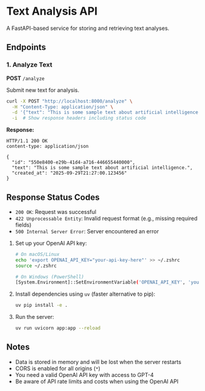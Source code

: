 # Text Analysis API

A FastAPI-based service for storing and retrieving text analyses.

## Endpoints

### 1. Analyze Text

**POST** `/analyze`

Submit new text for analysis.

```bash
curl -X POST "http://localhost:8000/analyze" \
  -H "Content-Type: application/json" \
  -d '{"text": "This is some sample text about artificial intelligence."}' \
  -i  # Show response headers including status code
```

**Response:**
```http
HTTP/1.1 200 OK
content-type: application/json

{
  "id": "550e8400-e29b-41d4-a716-446655440000",
  "text": "This is some sample text about artificial intelligence.",
  "created_at": "2025-09-29T21:27:00.123456"
}
```
## Response Status Codes

- `200 OK`: Request was successful
- `422 Unprocessable Entity`: Invalid request format (e.g., missing required fields)
- `500 Internal Server Error`: Server encountered an error

1. Set up your OpenAI API key:
   ```bash
   # On macOS/Linux
   echo 'export OPENAI_API_KEY="your-api-key-here"' >> ~/.zshrc
   source ~/.zshrc
   
   # On Windows (PowerShell)
   [System.Environment]::SetEnvironmentVariable('OPENAI_API_KEY', 'your-api-key-here', 'User')
   ```

2. Install dependencies using `uv` (faster alternative to pip):
   ```bash
   uv pip install -e .
   ```

3. Run the server:
   ```bash
   uv run uvicorn app:app --reload
   ```


## Notes

- Data is stored in memory and will be lost when the server restarts
- CORS is enabled for all origins (`*`)
- You need a valid OpenAI API key with access to GPT-4
- Be aware of API rate limits and costs when using the OpenAI API
